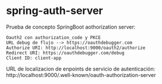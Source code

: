 # spring-auth-server
Prueba de concepto SpringBoot aothorization server:

    Oauth2 con authorization_code y PKCE
    URL debug de flujo --> https://oauthdebugger.com
    Authorize URI: http://localhost:9000/oauth2/authorize
    Redirect URI: https://oauthdebugger.com/debug
    Client ID: client-app

URL de localizacion de enpoints de servicio de autenticación: http://localhost:9000/.well-known/oauth-authorization-server

